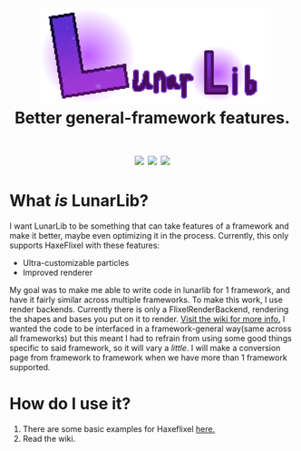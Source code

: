 <h1 align="center">
  <img width="400" src="https://github.com/ZSolarDev/LunarLib/blob/main/assets/Logo-full-highres.png">
  <br> Better general-framework features.
</h1>

<h1 align="center">
  <img width="140" src="https://badgen.net/haxelib/d/LunarLib?style=flat">
  <img width="150" src="https://badgen.net/haxelib/v/LunarLib?style=flat">
  <img width="125" src="https://badgen.net/haxelib/license/LunarLib?style=flat">
</h1>

# What *is* LunarLib?
I want LunarLib to be something that can take features of a framework and make it better, maybe even optimizing it in the process. Currently, this only supports HaxeFlixel with these features:
- Ultra-customizable particles
- Improved renderer

My goal was to make me able to write code in lunarlib for 1 framework, and have it fairly similar across multiple frameworks. To make this work, I use render backends. Currently there is only a FlixelRenderBackend, rendering the shapes and bases you put on it to render. [Visit the wiki for more info.](https://github.com/ZSolarDev/LunarLib/wiki/Renderer) I wanted the code to be interfaced in a framework-general way(same across all frameworks) but this meant I had to refrain from using some good things specific to said framework, so it will vary a *little*. I will make a conversion page from framework to framework when we have more than 1 framework supported.

# How do  I use it?
1. There are some basic examples for Haxeflixel [here.](https://github.com/ZSolarDev/LunarLib/wiki/HaxeFlixel#-------lunarrenderer)
2. Read the wiki.
